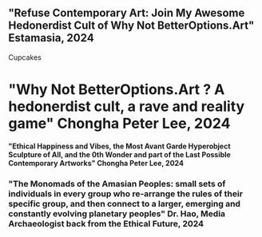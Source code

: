 




## "Refuse Contemporary Art: Join My Awesome Hedonerdist Cult of Why Not BetterOptions.Art" Estamasia, 2024



Cupcakes




# "Why Not BetterOptions.Art ? A hedonerdist cult, a rave and reality game" Chongha Peter Lee, 2024








#### "Ethical Happiness and Vibes, the Most Avant Garde Hyperobject Sculpture of All, and the 0th Wonder and part of the Last Possible Contemporary Artworks" Chongha Peter Lee, 2024






### "The Monomads of the Amasian Peoples: small sets of individuals in every group who re-arrange the rules of their specific group, and then connect to a larger, emerging and constantly evolving planetary peoples" Dr. Hao, Media Archaeologist back from the Ethical Future, 2024













